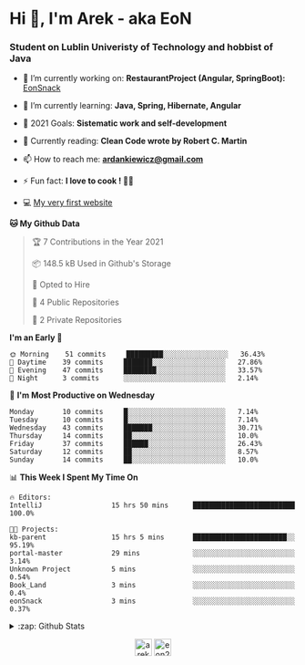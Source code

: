 <h1> Hi 👋, I'm Arek - aka EoN </h1>
<h3> Student on Lublin Univeristy of Technology and hobbist of Java</h3>

- 🔭 I’m currently working on: **RestaurantProject (Angular, SpringBoot):** [EonSnack]

- 🌱 I’m currently learning: **Java, Spring, Hibernate, Angular**

<!--- - 👨‍💻 All of my projects are available at: [Repository] --->
- 🥅 2021 Goals: **Sistematic work and self-development**

- 📖 Currently reading: **Clean Code wrote by Robert C. Martin**

- 📫 How to reach me: **ardankiewicz@gmail.com**

- ⚡ Fun fact: **I love to cook ! 🍖🍳**

- 💻 [My very first website][website] 


<!--START_SECTION:waka-->
**🐱 My Github Data** 

> 🏆 7 Contributions in the Year 2021
 > 
> 📦 148.5 kB Used in Github's Storage 
 > 
> 💼 Opted to Hire
 > 
> 📜 4 Public Repositories 
 > 
> 🔑 2 Private Repositories  
 > 
**I'm an Early 🐤** 

```text
🌞 Morning    51 commits     █████████░░░░░░░░░░░░░░░░   36.43% 
🌆 Daytime    39 commits     ███████░░░░░░░░░░░░░░░░░░   27.86% 
🌃 Evening    47 commits     ████████░░░░░░░░░░░░░░░░░   33.57% 
🌙 Night      3 commits      ░░░░░░░░░░░░░░░░░░░░░░░░░   2.14%

```
📅 **I'm Most Productive on Wednesday** 

```text
Monday       10 commits     █░░░░░░░░░░░░░░░░░░░░░░░░   7.14% 
Tuesday      10 commits     █░░░░░░░░░░░░░░░░░░░░░░░░   7.14% 
Wednesday    43 commits     ███████░░░░░░░░░░░░░░░░░░   30.71% 
Thursday     14 commits     ██░░░░░░░░░░░░░░░░░░░░░░░   10.0% 
Friday       37 commits     ██████░░░░░░░░░░░░░░░░░░░   26.43% 
Saturday     12 commits     ██░░░░░░░░░░░░░░░░░░░░░░░   8.57% 
Sunday       14 commits     ██░░░░░░░░░░░░░░░░░░░░░░░   10.0%

```


📊 **This Week I Spent My Time On** 

```text
🔥 Editors: 
IntelliJ                 15 hrs 50 mins      █████████████████████████   100.0%

🐱‍💻 Projects: 
kb-parent                15 hrs 5 mins       ███████████████████████░░   95.19% 
portal-master            29 mins             ░░░░░░░░░░░░░░░░░░░░░░░░░   3.14% 
Unknown Project          5 mins              ░░░░░░░░░░░░░░░░░░░░░░░░░   0.54% 
Book_Land                3 mins              ░░░░░░░░░░░░░░░░░░░░░░░░░   0.4% 
eonSnack                 3 mins              ░░░░░░░░░░░░░░░░░░░░░░░░░   0.37%

```


<!--END_SECTION:waka-->

<details>
  <summary>:zap: Github Stats</summary>
  <img align="left" alt="codeSTACKr's Github Stats" src="https://github-readme-stats.codestackr.vercel.app/api?username=eon2208&show_icons=true&hide_border=true" />
 <img align="left" src="https://github-readme-stats.vercel.app/api/top-langs/?username=eon2208&layout=compact" alt="eon2208" /></p>
</details>


<p align="center">
<a href="https://linkedin.com/in/arek dankiewicz" target="blank"><img align="center" src="https://cdn.jsdelivr.net/npm/simple-icons@3.0.1/icons/linkedin.svg" alt="arek dankiewicz" height="30" width="30" /></a>
<a href="https://instagram.com/eon2208" target="blank"><img align="center" src="https://cdn.jsdelivr.net/npm/simple-icons@3.0.1/icons/instagram.svg" alt="eon2208" height="30" width="30" /></a>
</p>

[website]: https://jardan.biz/
[EonSnack]: https://github.com/eon2208/favouriteRestaurant/
[Repository]: https://github.com/eon2208?tab=repositories
